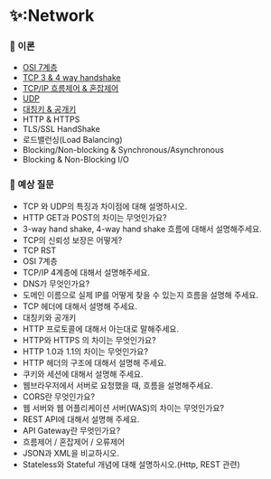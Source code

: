# ✨:Network

### 📌 이론
- [OSI 7계층](https://github.com/SeoYeonBae/CS_study/blob/main/Network/OSI%207%EA%B3%84%EC%B8%B5.md)
- [TCP 3 & 4 way handshake](https://github.com/SeoYeonBae/CS_study/blob/main/Network/TCP%203%20%26%204%20way%20handshake.md)
- [TCP/IP 흐름제어 & 혼잡제어](https://github.com/SeoYeonBae/CS_study/blob/main/Network/TCP%20IP%20%ED%9D%90%EB%A6%84%EC%A0%9C%EC%96%B4%20%26%20%ED%98%BC%EC%9E%A1%EC%A0%9C%EC%96%B4.md)
- [UDP](https://github.com/SeoYeonBae/CS_study/blob/main/Network/UDP.md)
- [대칭키 & 공개키](https://github.com/SeoYeonBae/CS_study/blob/main/Network/%EB%8C%80%EC%B9%AD%ED%82%A4%20%26%20%EA%B3%B5%EA%B0%9C%ED%82%A4.md)
- HTTP & HTTPS
- TLS/SSL HandShake
- 로드밸런싱(Load Balancing)
- Blocking/Non-blocking & Synchronous/Asynchronous
- Blocking & Non-Blocking I/O

### 📌 예상 질문
- TCP 와 UDP의 특징과 차이점에 대해 설명하시오.
- HTTP GET과 POST의 차이는 무엇인가요?
- 3-way hand shake, 4-way hand shake 흐름에 대해서 설명해주세요.
- TCP의 신뢰성 보장은 어떻게?
- TCP RST
- OSI 7계층
- TCP/IP 4계층에 대해서 설명해주세요.
- DNS가 무엇인가요?
- 도메인 이름으로 실제 IP를 어떻게 찾을 수 있는지 흐름을 설명해 주세요.
- TCP 헤더에 대해서 설명해 주세요.
- 대칭키와 공개키
- HTTP 프로토콜에 대해서 아는대로 말해주세요.
- HTTP와 HTTPS 의 차이는 무엇인가요?
- HTTP 1.0과 1.1의 차이는 무엇인가요?
- HTTP 헤더의 구조에 대해서 설명해 주세요.
- 쿠키와 세션에 대해서 설명해 주세요.
- 웹브라우저에서 서버로 요청했을 때, 흐름을 설명해주세요.
- CORS란 무엇인가요?
- 웹 서버와 웹 어플리케이션 서버(WAS)의 차이는 무엇인가요?
- REST API에 대해서 설명해 주세요.
- API Gateway란 무엇인가요?
- 흐름제어 / 혼잡제어 / 오류제어
- JSON과 XML을 비교하시오.
- Stateless와 Stateful 개념에 대해 설명하시오.(Http, REST 관련)
